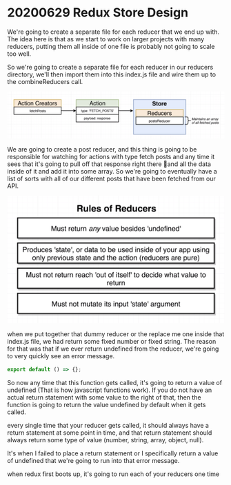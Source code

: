 # 20200629 Redux Store Design

We're going to create a separate file for each reducer that we end up with. The idea here is that as we start to work on larger projects with many reducers, putting them all inside of one file is probably not going to scale too well.

So we're going to create a separate file for each reducer in our reducers directory, we'll then import them into this index.js file and wire them up to the combineReducers call.

![my-img](img/200629-1.png)

We are going to create a post reducer, and this thing is going to be responsible for watching for actions with type fetch posts and any time it sees that it's going to pull off that response right there and all the data inside of it and add it into some array. So we're going to eventually have a list of sorts with all of our different posts that have been fetched from our API.

![my-img](img/200629-2.png)

when we put together that dummy reducer or the replace me one inside that index.js file, we had return some fixed number or fixed string. The reason for that was that if we ever return undefined from the reducer, we're going to very quickly see an error message.

```js
export default () => {};
```

So now any time that this function gets called, it's going to return a value of undefined (That is how javascript functions work). If you do not have an actual return statement with some value to the right of that, then the function is going to return the value undefined by default when it gets called.

every single time that your reducer gets called, it should always have a return statement at some point in time, and that return statement should always return some type of value (number, string, array, object, null).

It's when I failed to place a return statement or I specifically return a value of undefined that we're going to run into that error message.

when redux first boots up, it's going to run each of your reducers one time
